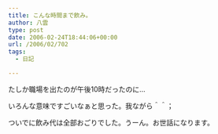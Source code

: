 ```yaml
---
title: こんな時間まで飲み。
author: 八雲
type: post
date: 2006-02-24T18:44:06+00:00
url: /2006/02/702
tags:
  - 日記

---
```

たしか職場を出たのが午後10時だったのに…
  
いろんな意味ですごいなぁと思った。我ながら＾＾；

ついでに飲み代は全部おごりでした。うーん。お世話になります。
